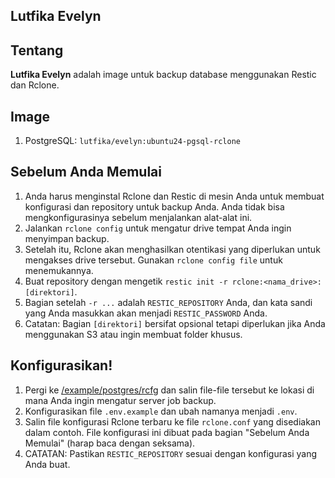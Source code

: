

## Lutfika Evelyn

## Tentang

**Lutfika Evelyn** adalah image untuk backup database menggunakan Restic dan Rclone.
## Image

1. PostgreSQL: `lutfika/evelyn:ubuntu24-pgsql-rclone`

## Sebelum Anda Memulai

1. Anda harus menginstal Rclone dan Restic di mesin Anda untuk membuat konfigurasi dan repository untuk backup Anda. Anda tidak bisa mengkonfigurasinya sebelum menjalankan alat-alat ini.
2. Jalankan `rclone config` untuk mengatur drive tempat Anda ingin menyimpan backup.
3. Setelah itu, Rclone akan menghasilkan otentikasi yang diperlukan untuk mengakses drive tersebut. Gunakan `rclone config file` untuk menemukannya.
4. Buat repository dengan mengetik `restic init -r rclone:<nama_drive>:[direktori]`.
5. Bagian setelah `-r ...` adalah `RESTIC_REPOSITORY` Anda, dan kata sandi yang Anda masukkan akan menjadi `RESTIC_PASSWORD` Anda.
6. Catatan: Bagian `[direktori]` bersifat opsional tetapi diperlukan jika Anda menggunakan S3 atau ingin membuat folder khusus.

## Konfigurasikan!

1. Pergi ke [/example/postgres/rcfg](/example/postgres/rcfg) dan salin file-file tersebut ke lokasi di mana Anda ingin mengatur server job backup.
2. Konfigurasikan file `.env.example` dan ubah namanya menjadi `.env`.
3. Salin file konfigurasi Rclone terbaru ke file `rclone.conf` yang disediakan dalam contoh. File konfigurasi ini dibuat pada bagian "Sebelum Anda Memulai" (harap baca dengan seksama).
4. CATATAN: Pastikan `RESTIC_REPOSITORY` sesuai dengan konfigurasi yang Anda buat.

